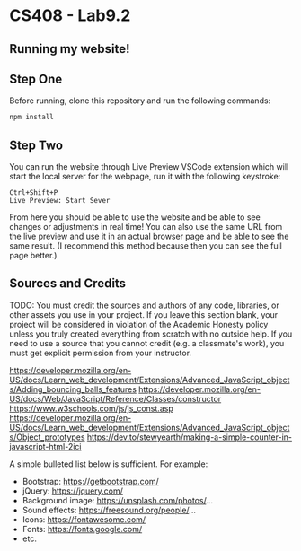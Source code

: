 # CS408 - Lab9.2

## Running my website!

## Step One

Before running, clone this repository and run the following commands:

```bash
npm install
```
## Step Two

You can run the website through Live Preview VSCode extension which will start the local server for the webpage, run it with the following keystroke: 

    Ctrl+Shift+P
    Live Preview: Start Sever

From here you should be able to use the website and be able to see changes or adjustments in real time!
You can also use the same URL from the live preview and use it in an actual browser page and be able to see the same result. (I recommend this method because then you can see the full page better.)

## Sources and Credits

TODO: You must credit the sources and authors of any code, libraries, or other
assets you use in your project. If you leave this section blank, your project
will be considered in violation of the Academic Honesty policy unless you truly
created everything from scratch with no outside help. If you need to use a
source that you cannot credit (e.g. a classmate's work), you must get explicit
permission from your instructor.

https://developer.mozilla.org/en-US/docs/Learn_web_development/Extensions/Advanced_JavaScript_objects/Adding_bouncing_balls_features
https://developer.mozilla.org/en-US/docs/Web/JavaScript/Reference/Classes/constructor
https://www.w3schools.com/js/js_const.asp
https://developer.mozilla.org/en-US/docs/Learn_web_development/Extensions/Advanced_JavaScript_objects/Object_prototypes
https://dev.to/stewyearth/making-a-simple-counter-in-javascript-html-2ici


A simple bulleted list below is sufficient. For example:

- Bootstrap: https://getbootstrap.com/
- jQuery: https://jquery.com/
- Background image: https://unsplash.com/photos/...
- Sound effects: https://freesound.org/people/...
- Icons: https://fontawesome.com/
- Fonts: https://fonts.google.com/
- etc.
